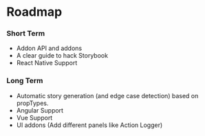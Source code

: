# Roadmap

### Short Term

* Addon API and addons
* A clear guide to hack Storybook
* React Native Support

### Long Term

* Automatic story generation (and edge case detection) based on propTypes.
* Angular Support
* Vue Support
* UI addons (Add different panels like Action Logger)
